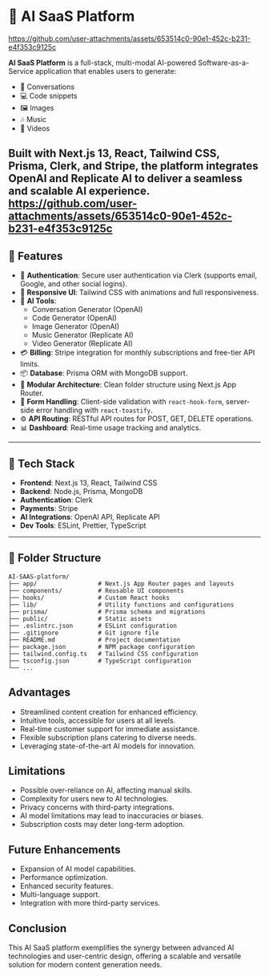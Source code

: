 # 🤖 AI SaaS Platform

https://github.com/user-attachments/assets/653514c0-90e1-452c-b231-e4f353c9125c

**AI SaaS Platform** is a full-stack, multi-modal AI-powered Software-as-a-Service application that enables users to generate:

- 💬 Conversations  
- 💻 Code snippets  
- 🖼️ Images  
- 🎶 Music  
- 🎥 Videos  

Built with **Next.js 13**, **React**, **Tailwind CSS**, **Prisma**, **Clerk**, and **Stripe**, the platform integrates **OpenAI** and **Replicate AI** to deliver a seamless and scalable AI experience.
https://github.com/user-attachments/assets/653514c0-90e1-452c-b231-e4f353c9125c
---

## 🚀 Features

- 🔐 **Authentication**: Secure user authentication via Clerk (supports email, Google, and other social logins).
- 🎨 **Responsive UI**: Tailwind CSS with animations and full responsiveness.
- 🧠 **AI Tools**:
  - Conversation Generator (OpenAI)
  - Code Generator (OpenAI)
  - Image Generator (OpenAI)
  - Music Generator (Replicate AI)
  - Video Generator (Replicate AI)
- 💳 **Billing**: Stripe integration for monthly subscriptions and free-tier API limits.
- 📦 **Database**: Prisma ORM with MongoDB support.
- 📂 **Modular Architecture**: Clean folder structure using Next.js App Router.
- 📄 **Form Handling**: Client-side validation with `react-hook-form`, server-side error handling with `react-toastify`.
- ⚙️ **API Routing**: RESTful API routes for POST, GET, DELETE operations.
- 📊 **Dashboard**: Real-time usage tracking and analytics.

---

## 🧪 Tech Stack

- **Frontend**: Next.js 13, React, Tailwind CSS  
- **Backend**: Node.js, Prisma, MongoDB  
- **Authentication**: Clerk  
- **Payments**: Stripe  
- **AI Integrations**: OpenAI API, Replicate API  
- **Dev Tools**: ESLint, Prettier, TypeScript  

---

## 📁 Folder Structure

```plaintext
AI-SAAS-platform/
├── app/                 # Next.js App Router pages and layouts
├── components/          # Reusable UI components
├── hooks/               # Custom React hooks
├── lib/                 # Utility functions and configurations
├── prisma/              # Prisma schema and migrations
├── public/              # Static assets
├── .eslintrc.json       # ESLint configuration
├── .gitignore           # Git ignore file
├── README.md            # Project documentation
├── package.json         # NPM package configuration
├── tailwind.config.ts   # Tailwind CSS configuration
├── tsconfig.json        # TypeScript configuration
└── ...
```

## Advantages
* Streamlined content creation for enhanced efficiency.
* Intuitive tools, accessible for users at all levels.
* Real-time customer support for immediate assistance.
* Flexible subscription plans catering to diverse needs.
* Leveraging state-of-the-art AI models for innovation.

## Limitations
* Possible over-reliance on AI, affecting manual skills.
* Complexity for users new to AI technologies.
* Privacy concerns with third-party integrations.
* AI model limitations may lead to inaccuracies or biases.
* Subscription costs may deter long-term adoption.

## Future Enhancements
* Expansion of AI model capabilities.
* Performance optimization.
* Enhanced security features.
* Multi-language support.
* Integration with more third-party services.

## Conclusion
This AI SaaS platform exemplifies the synergy between advanced AI technologies and user-centric design, offering a scalable and versatile solution for modern content generation needs.
